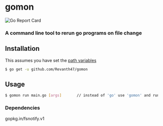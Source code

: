 # gomon
![Go Report Card](https://goreportcard.com/badge/github.com/Revanth47/gomon)
### A command line tool to rerun go programs on file change

## Installation
This assumes you have set the [path variables](https://golang.org/doc/install#install)
```bash
$ go get -u github.com/Revanth47/gomon
```

## Usage 
```bash
$ gomon run main.go [args]       // instead of 'go' use 'gomon' and run it as usual
```

### Dependencies
gopkg.in/fsnotify.v1